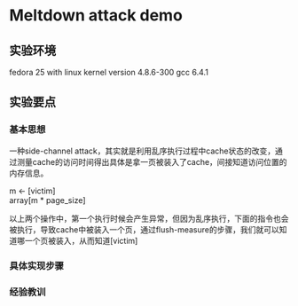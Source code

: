 # Meltdown attack demo

## 实验环境

fedora 25 with linux kernel version 4.8.6-300
gcc 6.4.1

## 实验要点

### 基本思想

一种side-channel attack，其实就是利用乱序执行过程中cache状态的改变，通过测量cache的访问时间得出具体是拿一页被装入了cache，间接知道访问位置的内存信息。

m <- [victim] \
array[m * page_size]

以上两个操作中，第一个执行时候会产生异常，但因为乱序执行，下面的指令也会被执行，导致cache中被装入一个页，通过flush-measure的步骤，我们就可以知道哪一个页被装入，从而知道[victim]

### 具体实现步骤


### 经验教训